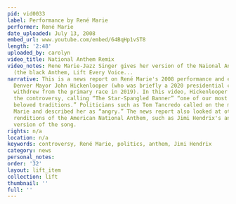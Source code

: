 ```yaml
---
pid: vid0033
label: Performance by René Marie
performer: René Marie
date_uploaded: July 13, 2008
embed_url: www.youtube.com/embed/64BqHp1vST8
length: '2:48'
uploaded_by: carolyn
video_title: National Anthem Remix
video_notes: Rene Marie-Jazz Singer gives her version of the Naional Anthem Alternative
  (the black Anthem, Lift Every Voice...
narrative: This is a news report on René Marie's 2008 performance and ensuing controversy.
  Denver Mayor John Hickenlooper (who was briefly a 2020 presidential contender, but
  withdrew from the primary race in 2019). In this video, Hickenlooper responds to
  the controversy, calling “The Star-Spangled Banner” “one of our most sacred and
  beloved traditions.” Politicians such as Tom Tancredo called on the mayor to condemn
  Marie and described her as “angry.” The news report also looked at other controversial
  renditions of the American National Anthem, such as Jimi Hendrix's and a Spanish-language
  version of the song.
rights: n/a
location: n/a
keywords: controversy, René Marie, politics, anthem, Jimi Hendrix
category: news
personal_notes: 
order: '32'
layout: lift_item
collection: lift
thumbnail: ''
full: ''
---
```


